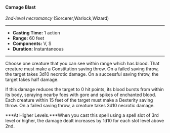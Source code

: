 #### Carnage Blast
*2nd-level necromancy* (Sorcerer,Warlock,Wizard)
___
- **Casting Time:** 1 action
- **Range:** 60 feet
- **Components:** V, S
- **Duration:** Instantaneous
---
Choose one creature that you can see within range which has blood. That creature must make a Constitution saving throw. On a failed saving throw, the target takes 3d10 necrotic damage. On a successful saving throw, the target takes half damage.

If this damage reduces the target to 0 hit points, its blood bursts from within its body, spraying nearby foes with gore and spikes of enchanted blood. Each creature within 15 feet of the target must make a Dexterity saving throw. On a failed saving throw, a creature takes 3d10 necrotic damage.

***At Higher Levels.***When you cast this spell using a spell slot of 3rd level or higher, the damage dealt increases by 1d10 for each slot level above 2nd.

